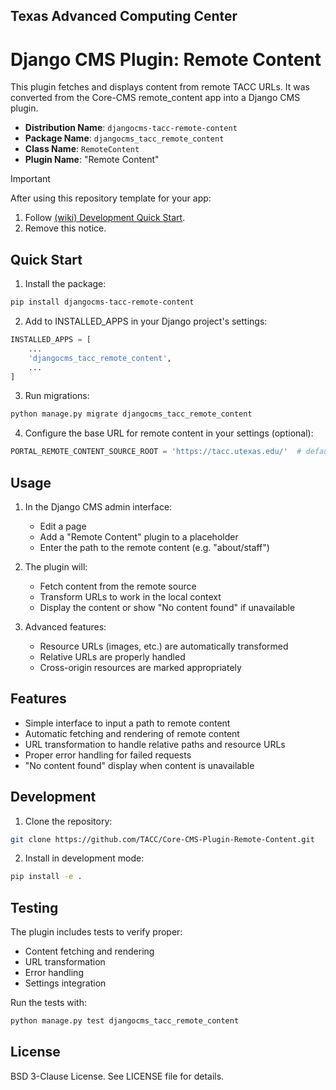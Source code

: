 ## Texas Advanced Computing Center
# Django CMS Plugin: Remote Content

This plugin fetches and displays content from remote TACC URLs. It was converted from the Core-CMS remote_content app into a Django CMS plugin.

- __Distribution Name__: `djangocms-tacc-remote-content`
- __Package Name__: `djangocms_tacc_remote_content`
- __Class Name__: `RemoteContent`
- __Plugin Name__: "Remote Content"


> [!IMPORTANT]
> After using this repository template for your app:
>
> 1. Follow [(wiki) Development Quick Start](https://github.com/TACC/Django-App/wiki/Development-Quick-Start).
> 2. Remove this notice.


## Quick Start

1. Install the package:

```bash
pip install djangocms-tacc-remote-content
```

2. Add to INSTALLED_APPS in your Django project's settings:

```python
INSTALLED_APPS = [
    ...
    'djangocms_tacc_remote_content',
    ...
]
```

3. Run migrations:

```bash
python manage.py migrate djangocms_tacc_remote_content
```

4. Configure the base URL for remote content in your settings (optional):

```python
PORTAL_REMOTE_CONTENT_SOURCE_ROOT = 'https://tacc.utexas.edu/'  # default value
```

## Usage

1. In the Django CMS admin interface:
   - Edit a page
   - Add a "Remote Content" plugin to a placeholder
   - Enter the path to the remote content (e.g. "about/staff")

2. The plugin will:
   - Fetch content from the remote source
   - Transform URLs to work in the local context
   - Display the content or show "No content found" if unavailable

3. Advanced features:
   - Resource URLs (images, etc.) are automatically transformed
   - Relative URLs are properly handled
   - Cross-origin resources are marked appropriately

## Features

- Simple interface to input a path to remote content
- Automatic fetching and rendering of remote content
- URL transformation to handle relative paths and resource URLs
- Proper error handling for failed requests
- "No content found" display when content is unavailable

## Development

1. Clone the repository:
```bash
git clone https://github.com/TACC/Core-CMS-Plugin-Remote-Content.git
```

2. Install in development mode:
```bash
pip install -e .
```

## Testing

The plugin includes tests to verify proper:
- Content fetching and rendering
- URL transformation
- Error handling
- Settings integration

Run the tests with:
```bash
python manage.py test djangocms_tacc_remote_content
```

## License

BSD 3-Clause License. See LICENSE file for details.
